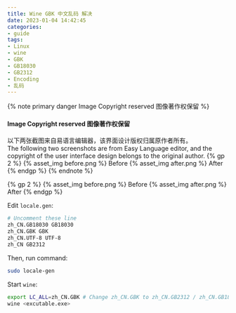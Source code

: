 ```yaml
---
title: Wine GBK 中文乱码 解决
date: 2023-01-04 14:42:45
categories:
- guide
tags:
- Linux
- wine
- GBK
- GB18030
- GB2312
- Encoding
- 乱码
---
```


{% note primary danger Image Copyright reserved 图像著作权保留 %}
#### Image Copyright reserved 图像著作权保留
以下两张截图来自易语言编辑器，该界面设计版权归属原作者所有。  
The following two screenshots are from Easy Language editor, and the copyright of the user interface design belongs to the original author.
{% gp 2 %}
{% asset_img before.png %} Before
{% asset_img after.png %} After
{% endgp %}
{% endnote %}

{% gp 2 %}
{% asset_img before.png %} Before
{% asset_img after.png %} After
{% endgp %}

Edit `locale.gen`:
```bash /etc/locale.gen
# Uncomment these line
zh_CN.GB18030 GB18030
zh_CN.GBK GBK
zh_CN.UTF-8 UTF-8
zh_CN GB2312
```

Then, run command:
```bash
sudo locale-gen
```

Start `wine`:
```bash
export LC_ALL=zh_CN.GBK # Change zh_CN.GBK to zh_CN.GB2312 / zh_CN.GB18030 if it not work
wine <excutable.exe>
```
